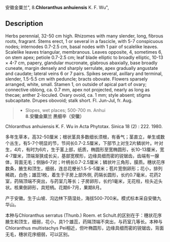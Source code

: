 安徽金粟兰",
8.**Chloranthus anhuiensis** K. F. Wu",

## Description
Herbs perennial, 32-50 cm high. Rhizomes with many slender, long, fibrous roots, fragrant. Stems erect, 1 or several in a fascicle, with 5-7 conspicuous nodes; internodes 0.7-2.5 cm, basal nodes with 1 pair of scalelike leaves. Scalelike leaves triangular, membranous. Leaves opposite, 4, sometimes 6, on stem apex; petiole 0.7-2.5 cm; leaf blade elliptic to broadly elliptic, 10-13 ×  4-7 cm, papery, glandular mucronate, glabrous abaxially, base broadly cuneate, margin densely and sharply serrulate, apex gradually angustate and caudate; lateral veins 6 or 7 pairs. Spikes several, axillary and terminal, slender, 1.5-5.5 cm with peduncle; bracts obovate. Flowers sparsely arranged, white, small. Stamen 1, on outside of apical part of ovary; connective oblong, ca. 0.7 mm, apex not projected, nearly as long as thecae; anther 2-loculed. Ovary ovoid, ca. 1 mm; style absent; stigma subcapitate. Drupes obovoid; stalk short. Fl. Jun-Jul, fr. Aug.

> *  Slopes, wet places; 500-700 m. Anhui
**8.安徽金粟兰 黑细辛（安徽）**

Chloranthus anhuiensis K. F. Wu in Acta Phytotax. Sinica 18 (2) : 222. 1980.

多年生草本，高32-50厘米；根状茎具多数细长须根，有香气；茎直立，单生或数个丛生，有5-7个明显的节，节间长0.7-2.5厘米，下部节上对生2片鳞状叶。叶对生，4片，有时为6片，生于茎上部，纸质，椭圆形至宽椭圆形，长10-13厘米，宽4-7厘米，顶端渐狭成长尖，基部宽楔形，边缘具细而密的锐锯齿，齿端有一腺体，背面无毛；侧脉6-7对；叶柄长0.7-2.5厘米；鳞状叶三角形，膜质。穗状花序数条，腋生和顶生，细弱，连总花梗长1.5-5-5厘米；苞片宽倒卵形；花小，排列稀疏，白色；雄蕊1枚，着生于子房上部外侧, 药隔长圆形，长约0.7毫米，花药2室，药隔顶端不突出，与药室几等长；子房卵形，长约1毫米，无花柱，柱头近头状。核果倒卵形，具短柄。花期6-7月，果期8月。

产于安徽。生于山坡、沟边林下荫湿处，海拔500-700米。模式标本采自安徽九华山。

本种与Chloranthus serratus (Thunb.) Roem. et Schult.的区别在于：穗状花序腋生和顶生，细弱，花小，具1个雄蕊，药隔顶端不突出，与药室几等长。本种与Chloranthus multistachys Pei相近，但叶椭圆形，边缘具细而密的锐锯齿，背面无毛，穗状花序细弱，可以区别。
